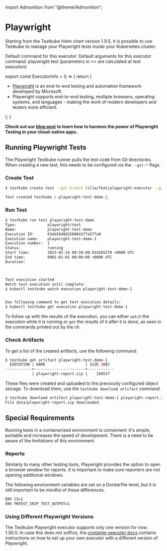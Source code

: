 import Admonition from "@theme/Admonition";


# Playwright

Starting from the Testkube Helm chart version 1.9.5, it is possible to use Testkube to manage your Playwright tests inside your Kubernetes cluster.

Default command for this executor: <depManager>
Default arguments for this executor command: <depCommand> playwright test
(parameters in <> are calculated at test execution)

export const ExecutorInfo = () => {
   return (
    <div>
      <Admonition type="info" icon="🎓" title="What is Playwright Testing?">
        <ul>
          <li><a href="https://playwright.dev/">Playwright</a> is an end-to-end testing and automation framework developed by Microsoft.</li>
          <li>Playwright supports end-to-end testing, multiple browsers, operating systems, and languages - making the work of modern developers and testers more efficient.</li>
        </ul>
      </Admonition>
    </div>
  );
}

<ExecutorInfo />


**Check out our [blog post](https://testkube.io/blog/bring-playwright-tests-into-the-cloud-with-testkube) to learn how to harness the power of Playwright Testing in your cloud-native apps.**

## Running Playwright Tests

The Playwright Testkube runner pulls the test code from Git directories. When creating a new test, this needs to be configured via the `--git-*` flags.

### Create Test

```bash
$ testkube create test --git-branch lilla/feat/playwright-executor --git-uri https://github.com/vLia/testkube-tests.git --git-path "playwright" --name playwright-test-demo --type playwright/test

Test created testkube / playwright-test-demo 🥇
```

### Run Test

```bash
$ testkube run test playwright-test-demo
Type:              playwright/test
Name:              playwright-test-demo
Execution ID:      63eb5948d2588841ffa577a0
Execution name:    playwright-test-demo-1
Execution number:  1
Status:            running
Start time:        2023-02-14 09:50:00.924165379 +0000 UTC
End time:          0001-01-01 00:00:00 +0000 UTC
Duration:          



Test execution started
Watch test execution until complete:
$ kubectl testkube watch execution playwright-test-demo-1


Use following command to get test execution details:
$ kubectl testkube get execution playwright-test-demo-1

```

To follow up with the results of the execution, you can either `watch` the execution while it is running or `get` the results of it after it is done, as seen in the commands printed out by the cli.

### Check Artifacts

To get a list of the created artifacts, use the following command:

```bash
$ testkube get artifact playwright-test-demo-1
  EXECUTION | NAME                  | SIZE (KB)  
------------+-----------------------+------------
            | playwright-report.zip |    180527  
```

These files were created and uploaded to the previously configured object storage. To download them, use the `testkube download artifact` command.

```bash
$ testkube download artifact playwright-test-demo-1 playwright-report.zip data
File data/playwright-report.zip downloaded.
```

## Special Requirements

Running tests in a containerized environment is convenient: it's simple, portable and increases the speed of development. There is a need to be aware of the limitations of this environment.

### Reports

Similarly to many other testing tools, Playwright provides the option to open a browser window for reports. It is important to make sure reporters are not opening additional windows. 

The following environment variables are set on a Dockerfile-level, but it is still important to be mindful of these differences.

```bash
ENV CI=1
ENV PWTEST_SKIP_TEST_OUTPUT=1
```

### Using Different Playwright Versions

The Testkube Playwright executor supports only one version for now: 1.30.0. In case this does not suffice, the [container executor docs](https://kubeshop.github.io/testkube/test-types/container-executor/#creating-and-configuring-container-executor-playwright) contains instructions on how to set up your own executor with a different version of Playwright.
